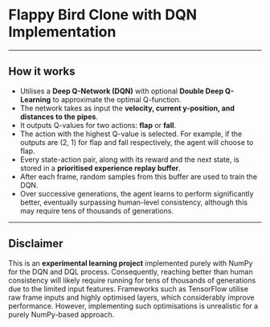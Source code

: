 # Flappy Bird Clone with DQN Implementation

---

## How it works

- Utilises a **Deep Q-Network (DQN)** with optional **Double Deep Q-Learning** to approximate the optimal Q-function.  
- The network takes as input the **velocity, current y-position, and distances to the pipes**.  
- It outputs Q-values for two actions: **flap** or **fall**.  
- The action with the highest Q-value is selected. For example, if the outputs are (2, 1) for flap and fall respectively, the agent will choose to flap.  
- Every state-action pair, along with its reward and the next state, is stored in a **prioritised experience replay buffer**.  
- After each frame, random samples from this buffer are used to train the DQN.  
- Over successive generations, the agent learns to perform significantly better, eventually surpassing human-level consistency, although this may require tens of thousands of generations.

---

## Disclaimer

This is an **experimental learning project** implemented purely with NumPy for the DQN and DQL process. Consequently, reaching better than human consistency will likely require running for tens of thousands of generations due to the limited input features. Frameworks such as TensorFlow utilise raw frame inputs and highly optimised layers, which considerably improve performance. However, implementing such optimisations is unrealistic for a purely NumPy-based approach.
